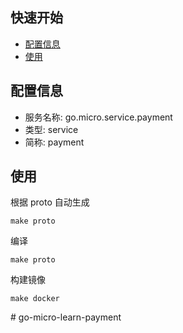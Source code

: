 ## 快速开始

- [配置信息](#配置信息)
- [使用](#使用)

## 配置信息

- 服务名称: go.micro.service.payment
- 类型: service
- 简称: payment

 

## 使用
根据 proto 自动生成
```
make proto
```

编译
```
make proto
```

构建镜像
```
make docker
```
#   g o - m i c r o - l e a r n - p a y m e n t 
 
 
